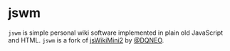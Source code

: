 jswm
===========

`jswm` is simple personal wiki software implemented in plain old JavaScript
and HTML.
`jswm` is a fork of [jsWikiMini2][jswikimini2] by [@DQNEO][DQNEO].

[jswikimini2]: http://dqn.sakusakutto.jp/2012/05/jswikimini2-localstorage-javascript.html
[DQNEO]: https://github.com/DQNEO

